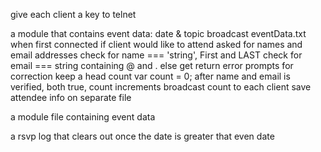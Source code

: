 give each client a key to telnet 

a module that contains event data: date & topic 
broadcast eventData.txt when first connected 
if client would like to attend 
asked for names and email addresses 
check for name === 'string', First and LAST
check for email === string containing @ and .
	else get return error 
	prompts for correction
keep a head count  var count = 0;
after name and email is verified, both true, count increments 
broadcast count to each client 
save attendee info on separate file 

a module file containing event data 

a rsvp log that clears out once the date is greater that even date 
